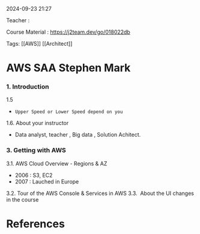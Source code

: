 
2024-09-23 21:27

Teacher : 

Course Material : https://j2team.dev/go/018022db

Tags: [[AWS]] [[Architect]]
# AWS SAA Stephen Mark



### 1. Introduction


1.5
  -     Upper Speed or Lower Speed depend on you


1.6. About your instructor
-  Data analyst, teacher , Big data , Solution Achitect.


### 3. Getting with AWS 

3.1.  AWS Cloud Overview - Regions & AZ
-  2006 : S3, EC2 
-  2007 : Lauched in Europe

3.2. Tour of the AWS Console & Services in AWS
3.3.  About the UI changes in the course



























# References





